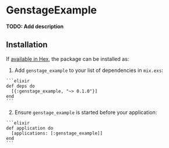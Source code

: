 # GenstageExample

**TODO: Add description**

## Installation

If [available in Hex](https://hex.pm/docs/publish), the package can be installed as:

  1. Add `genstage_example` to your list of dependencies in `mix.exs`:

    ```elixir
    def deps do
      [{:genstage_example, "~> 0.1.0"}]
    end
    ```

  2. Ensure `genstage_example` is started before your application:

    ```elixir
    def application do
      [applications: [:genstage_example]]
    end
    ```

